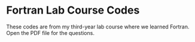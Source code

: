 # Fortran Lab Course Codes

These codes are from my third-year lab course where we learned Fortran. Open the PDF file for the questions.
